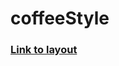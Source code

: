 # coffeeStyle
### [Link to layout](https://www.figma.com/file/OXyrKJV16X7O2SCnlsBKVW/CoffeeStyle.?node-id=0%3A1) 
